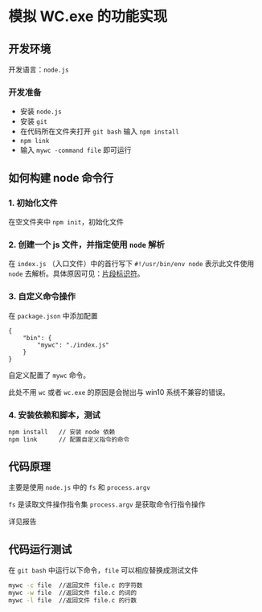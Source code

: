 # 模拟 WC.exe 的功能实现

## 开发环境

开发语言：`node.js`

### 开发准备

- 安装 `node.js`
- 安装 `git`
- 在代码所在文件夹打开 `git bash` 输入 `npm install`
- `npm link`
- 输入 `mywc -command file` 即可运行

## 如何构建 node 命令行

### 1. 初始化文件
在空文件夹中 `npm init`，初始化文件

### 2. 创建一个 js 文件，并指定使用 `node` 解析

在 `index.js` （入口文件）中的首行写下 `#!/usr/bin/env node` 表示此文件使用 `node` 去解析。具体原因可见：[片段标识符](https://en.wikipedia.org/wiki/Shebang_%28Unix%29)。

### 3. 自定义命令操作

在 `package.json` 中添加配置
```
{
    "bin": {
        "mywc": "./index.js"
    }
}
```
自定义配置了 `mywc` 命令。

此处不用 `wc` 或者 `wc.exe` 的原因是会抛出与 win10 系统不兼容的错误。

### 4. 安装依赖和脚本，测试
```bash
npm install   // 安装 node 依赖
npm link      // 配置自定义指令的命令
```

## 代码原理

主要是使用 `node.js` 中的 `fs` 和 `process.argv`

`fs` 是读取文件操作指令集
`process.argv` 是获取命令行指令操作

详见报告

## 代码运行测试

在 `git bash` 中运行以下命令，`file` 可以相应替换成测试文件
```bash
mywc -c file  //返回文件 file.c 的字符数
mywc -w file  //返回文件 file.c 的词的
mywc -l file  //返回文件 file.c 的行数
```